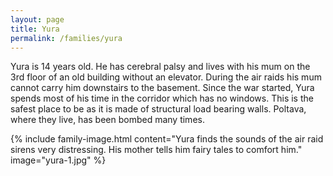 ```yaml
---
layout: page
title: Yura
permalink: /families/yura
---
```

Yura is 14 years old. He has cerebral palsy and lives with his mum on the 3rd floor of an old building without an elevator. During the air raids his mum cannot carry him downstairs to the basement.  Since the war started, Yura spends most of his time in the corridor which has no windows.  This is the safest place to be as it is made of structural load bearing walls. Poltava, where they live, has been bombed many times.

{% include family-image.html content="Yura finds the sounds of the air raid sirens very distressing.  His mother tells him fairy tales to comfort him." image="yura-1.jpg" %}